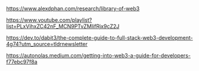 


https://www.alexdphan.com/research/library-of-web3


https://www.youtube.com/playlist?list=PLxVihxZC42nF_MCN9PTvZMIifRjx9cZ2J





https://dev.to/dabit3/the-complete-guide-to-full-stack-web3-development-4g74?utm_source=tldrnewsletter





https://autonolas.medium.com/getting-into-web3-a-guide-for-developers-f77ebc97f8a





